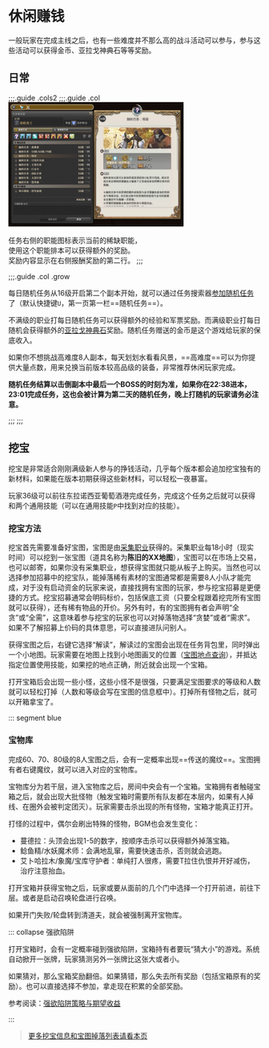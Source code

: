 # 休闲赚钱

一般玩家在完成主线之后，也有一些难度并不那么高的战斗活动可以参与，参与这些活动可以获得金币、亚拉戈神典石等等奖励。

## 日常

;;;.guide .cols2
;;;.guide .col
<img src="./daily.assets/seacher.jpg" width="350px" />

任务右侧的职能图标表示当前的稀缺职能，<br />使用这个职能排本可以获得额外的奖励。<br />奖励内容显示在右侧报酬奖励的第二行。
;;;

;;;.guide .col .grow

每日随机任务从16级开启第二个副本开始，就可以通过任务搜索器[参加随机任务](/basic/dungeon.md#随机副本)了（默认快捷键`U`，第一页第一栏==随机任务==）。

不满级的职业打每日随机任务可以获得额外的经验和军票奖励。而满级职业打每日随机会获得额外的[亚拉戈神典石](/advanced/currency.md#战斗通货——亚拉戈神典石)奖励。随机任务赠送的金币是这个游戏给玩家的保底收入。

如果你不想挑战高难度8人副本，每天划划水看看风景，==高难度==可以为你提供大量点数，用来兑换当前版本较高品级的装备，非常推荐休闲玩家完成。

**随机任务结算以击倒副本中最后一个BOSS的时刻为准，如果你在22:38进本，23:01完成任务，这也会被计算为第二天的随机任务，晚上打随机的玩家请务必注意。**

;;;
;;;

<IncludePage file="_includes/basic/daily.md" />

## 挖宝

挖宝是非常适合刚刚满级新人参与的挣钱活动，几乎每个版本都会追加挖宝独有的新材料，如果能在版本初期获得这些新材料，可以轻松一夜暴富。

玩家36级可以前往东拉诺西亚葡萄酒港完成任务<quest name="浪漫的寻宝猎人" />，完成这个任务之后就可以获得<Action :id="1694" name="解读" />和<Action :id="1695" name="挖掘" />两个通用技能（可以在通用技能`P`中找到对应的技能）。

### 挖宝方法

挖宝首先需要准备好宝图，宝图是由[采集职业](/topic/gather.md)获得的。采集职业每18小时（现实时间）可以挖到一张宝图（道具名称为**陈旧的XX地图**），宝图可以在市场上交易，也可以邮寄，如果你没有采集职业，想获得宝图就只能从板子上购买。当然也可以选择参加招募中的挖宝队，能掉落稀有素材的宝图通常都是需要8人小队才能完成，对于没有启动资金的玩家来说，直接找拥有宝图的玩家，参与挖宝招募是更便捷的方式。挖宝招募通常会明码标价，包括保底工资（只要全程跟着挖完所有宝图就可以获得），还有稀有物品的开价。另外有时，有的宝图拥有者会声明“全贪”或“全需”，这意味着参与挖宝的玩家也可以对掉落物选择“贪婪”或者“需求”。如果不了解招募上价码的具体意思，可以直接进队问别人。

获得宝图之后，右键它选择“解读”，解读过的宝图会出现在任务背包里，同时弹出一个小地图。玩家需要在地图上找到小地图画叉的位置（[宝图地点查询](https://tools.ffxiv.cn/lajipai/)），并抵达指定位置使用<Action :id="1695" name="挖掘" />技能，如果挖的地点正确，附近就会出现一个宝箱。

打开宝箱后会出现一些小怪，这些小怪不是很强，只要满足宝图要求的等级和人数就可以轻松打掉（人数和等级会写在宝图的信息框中）。打掉所有怪物之后，就可以开箱拿宝了。

::: segment blue
### 宝物库

完成60、70、80级的8人宝图之后，会有一定概率出现==传送的魔纹==。宝图拥有者右键魔纹，就可以进入对应的宝物库。

宝物库分为若干层，进入宝物库之后，房间中央会有一个宝箱。宝箱拥有者触碰宝箱之后，就会出现大批怪物（触发宝箱时需要所有队友都在本层内，如果有人掉线、在圈外会被判定团灭）。玩家需要击杀出现的所有怪物，宝箱才能真正打开。

打怪的过程中，偶尔会刷出特殊的怪物，BGM也会发生变化：
* 蔓德拉：头顶会出现1-5的数字，按顺序击杀可以获得额外掉落宝箱。
* 鲶鱼精/水妖魔术师：会满地乱窜，需要快速击杀，否则就会逃跑。
* 艾卜哈拉木/象魔/宝库守护者：单纯打人很疼，需要T拉住仇恨并开好减伤，治疗注意抬血。

打开宝箱并获得宝物之后，玩家或要从面前的几个门中选择一个打开前进，前往下层。或者是启动召唤轮盘进行召唤。

如果开门失败/轮盘转到清道夫，就会被强制离开宝物库。

::: collapse 强欲陷阱

打开宝箱时，会有一定概率碰到强欲陷阱，宝箱持有者要玩“猜大小”的游戏。系统自动掀开一张牌，玩家猜测另外一张牌比这张大或者小。

如果猜对，那么宝箱奖励翻倍。如果猜错，那么失去所有奖励（包括宝箱原有的奖励）。也可以直接选择不参加，拿走现在积累的全部奖励。

参考阅读：[强欲陷阱策略与期望收益](https://bbs.nga.cn/read.php?tid=22205088)

:::

> [更多挖宝信息和宝图掉落列表请看本页](https://ff14.huijiwiki.com/wiki/%E5%AF%BB%E5%AE%9D)

